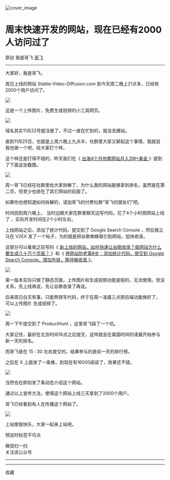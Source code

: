 ![cover_image](https://mmbiz.qpic.cn/sz_mmbiz_jpg/LBrX00GQeicskwwfIgiba2VfNicC6ourJVYLo3KA1gIPce8EGuVGkPu32ia5G0GrLHsHXkBiaXUqiamO1n2pVEqPtlVQ/0?wx_fmt=jpeg)

#  周末快速开发的网站，现在已经有2000人访问过了

原创  我是哥飞  [ 哥飞 ](javascript:void\(0\);)

__ _ _ _ _

大家好，我是哥飞。  

周日上线的网站 Stable-Video-Diffusion.com 到今天周二晚上21点多，已经有2000个用户访问了。  

![](https://mmbiz.qpic.cn/sz_mmbiz_png/LBrX00GQeicskwwfIgiba2VfNicC6ourJVYJERIbUHcUcujmicCiaNjAQtoSUMGqXOxMIZMBrP4icY00kD3yZmIRTHPA/640?wx_fmt=png&from=appmsg)

这是一个上传图片，免费生成视频的小工具网页。

![](https://mmbiz.qpic.cn/sz_mmbiz_jpg/LBrX00GQeicskwwfIgiba2VfNicC6ourJVYqTDr0O0fPB9p1UDcqiao6zACVMEgicicCGa89bmUQwSFGXDVGyyLfxDlA/640?wx_fmt=jpeg)

域名其实11月22号就注册了，不过一直在忙别的，就没去建站。  

直到11月25日，也就是上周六晚上九点半，社群里大家又聊起这个事情，我就说我也做一个吧，给大家打个样。

这个样还是打得不错的，昨天我们在《 [ 出海4个月他靠网站月入3W+美金
](http://mp.weixin.qq.com/s?__biz=MjM5OTIzMzYyMA==&mid=2650081326&idx=1&sn=24b97b2b4d6f6a47ce387d7552b59dfb&chksm=bf3f39158848b003953b1ac13805e14555f4ce12ee97ff5464b51c7be97015c08610694c464f&scene=21#wechat_redirect)
》提到了下面这张截图。

![](https://mmbiz.qpic.cn/sz_mmbiz_jpg/LBrX00GQeicuWBdWPsrrR4zl7ZjXgnjXQvVe0skfulFTCcYyp91uCBbHzfvTYa79SH3R2dpRNic5h8JZZicWkrYibw/640?wx_fmt=jpeg)

周一哥飞已经在社群里给大家拆解了，为什么我的网站能够拿到排名，虽然是在第二页，但至少也排在了其它网站的前面了。

如果你也想知道如何拆解的，请加哥飞的付费社群“哥飞的朋友们”吧。

时间回到周六晚上，  当时边跟大家在群里聊天边写代码，花了4个小时把网站上线了  ，实际开发时间在2个小时左右。

上线网站之后，添加了统计代码，提交到了 Google Search Console ，然后我立马在 V2EX
发了一个帖子，为的就是把谷歌蜘蛛吸引到网站，加快收录。

这部分可以看我之前写的《 [ 新上线的网站，如何快速让谷歌收录？做网站为什么要生成几十万个页面？
](http://mp.weixin.qq.com/s?__biz=MjM5OTIzMzYyMA==&mid=2650079215&idx=1&sn=62b363765e616d5f6511c20a5b78c4ab&chksm=bf3eced4884947c27c5822f518876d0a21bd9e3ca17879741d6f473db9da4686ffec4d60d8d2&scene=21#wechat_redirect)
》和《 [ 养网站防老第8步：添加统计代码，提交到 Google Search Console，增加外链，等待被收录
](http://mp.weixin.qq.com/s?__biz=MjM5OTIzMzYyMA==&mid=2650080823&idx=1&sn=8b43d3d96aac2752d48bdd13b2264099&chksm=bf3f370c8848be1ae77f3cea2663a9a5c2f6cd81aaf13a325289ab523e4de83defa7b7525ec6&scene=21#wechat_redirect)
》。  

![](https://mmbiz.qpic.cn/sz_mmbiz_png/LBrX00GQeicskwwfIgiba2VfNicC6ourJVYSWESeLZWSGxvGia3GppRJUibnUCyyrv9C5eyQaIU73jwcic6W9vbenMbQ/640?wx_fmt=png&from=appmsg)

第一版本实际只做了静态页面，上传图片和生成视频功能是假的，无法使用。但没关系，先上线再说，先让谷歌收录了再说。  

后来周日白天有事，只能熬夜写代码，终于在周一凌晨三点把后端功能做好了，  可以上传图片  生成视频了。

![](https://mmbiz.qpic.cn/sz_mmbiz_jpg/LBrX00GQeicskwwfIgiba2VfNicC6ourJVY212oh0fVOiaGaNpIlf2m4gbGYTGOnI2ZmvEXhYhzib8DoHqzQXCY9flQ/640?wx_fmt=jpeg)

周一下午提交到了 ProductHunt ，这里哥飞踩了一个坑。

大家记住，最好在北京时间16点之后提交，这样就会在美国时间的凌晨开始参与新一天的排名。  

而哥飞是在  15  :  30 左右提交的，结果参与的是前一天的排行榜。

之后在 X 上面发了一条推，到现在有16000阅读了，效果还不错。  

![](https://mmbiz.qpic.cn/sz_mmbiz_jpg/LBrX00GQeicskwwfIgiba2VfNicC6ourJVY2gK3MzUWH786ZllbEbgY7CrMMNXRECFsEseVVZpq3ChjUGCA5YOYicQ/640?wx_fmt=jpeg)

当然也在即刻发了条动态介绍这个网站。

通过以上宣传方法，使得这个网站上线三天拿到了2000个用户。  

哥飞已经看到有人在传播这个网站了。  

![](https://mmbiz.qpic.cn/sz_mmbiz_png/LBrX00GQeicskwwfIgiba2VfNicC6ourJVYWbUKGplTHicHTosWGy7APyeVRefwp5rYj7eaichicVicbqrIWSU63lLb4g/640?wx_fmt=png&from=appmsg)

上站使我快乐，大家一起来上站吧。  

  

预览时标签不可点

微信扫一扫  
关注该公众号





****



****



  收藏

